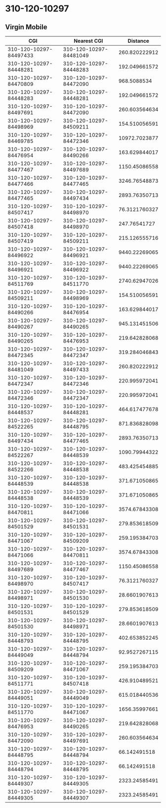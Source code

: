 # 310-120-10297
## Virgin Mobile


| CGI | Nearest CGI | Distance |
|-----|-------------|----------|
| 310-120-10297-84497433 | 310-120-10297-84481049 | 260.820222912 |
| 310-120-10297-84448281 | 310-120-10297-84448283 | 192.049661572 |
| 310-120-10297-84470809 | 310-120-10297-84472090 | 968.5088534 |
| 310-120-10297-84448283 | 310-120-10297-84448281 | 192.049661572 |
| 310-120-10297-84497691 | 310-120-10297-84472090 | 260.603564634 |
| 310-120-10297-84498969 | 310-120-10297-84509211 | 154.510056591 |
| 310-120-10297-84469785 | 310-120-10297-84472346 | 10972.7023877 |
| 310-120-10297-84476954 | 310-120-10297-84490266 | 163.629844017 |
| 310-120-10297-84477467 | 310-120-10297-84497689 | 1150.45086558 |
| 310-120-10297-84477466 | 310-120-10297-84477465 | 3246.76548873 |
| 310-120-10297-84477465 | 310-120-10297-84497434 | 2893.76350713 |
| 310-120-10297-84507417 | 310-120-10297-84498970 | 76.3121760327 |
| 310-120-10297-84507418 | 310-120-10297-84498970 | 247.76541727 |
| 310-120-10297-84507419 | 310-120-10297-84509211 | 215.126555716 |
| 310-120-10297-84496922 | 310-120-10297-84496921 | 9440.22269065 |
| 310-120-10297-84496921 | 310-120-10297-84496922 | 9440.22269065 |
| 310-120-10297-84511769 | 310-120-10297-84511770 | 2740.62947026 |
| 310-120-10297-84509211 | 310-120-10297-84498969 | 154.510056591 |
| 310-120-10297-84490266 | 310-120-10297-84476954 | 163.629844017 |
| 310-120-10297-84490267 | 310-120-10297-84490265 | 945.131451506 |
| 310-120-10297-84490265 | 310-120-10297-84476953 | 219.642828068 |
| 310-120-10297-84472345 | 310-120-10297-84472347 | 319.284046843 |
| 310-120-10297-84481049 | 310-120-10297-84497433 | 260.820222912 |
| 310-120-10297-84472347 | 310-120-10297-84472346 | 220.995972041 |
| 310-120-10297-84472346 | 310-120-10297-84472347 | 220.995972041 |
| 310-120-10297-84448537 | 310-120-10297-84448281 | 464.617477678 |
| 310-120-10297-84522265 | 310-120-10297-84448795 | 871.836828098 |
| 310-120-10297-84497434 | 310-120-10297-84477465 | 2893.76350713 |
| 310-120-10297-84522267 | 310-120-10297-84448539 | 1090.79944322 |
| 310-120-10297-84522266 | 310-120-10297-84448538 | 483.425454885 |
| 310-120-10297-84448539 | 310-120-10297-84448538 | 371.671050865 |
| 310-120-10297-84448538 | 310-120-10297-84448539 | 371.671050865 |
| 310-120-10297-84470811 | 310-120-10297-84471066 | 3574.67843308 |
| 310-120-10297-84501529 | 310-120-10297-84501531 | 279.853618509 |
| 310-120-10297-84471067 | 310-120-10297-84509209 | 259.195384703 |
| 310-120-10297-84471066 | 310-120-10297-84470811 | 3574.67843308 |
| 310-120-10297-84497689 | 310-120-10297-84477467 | 1150.45086558 |
| 310-120-10297-84498970 | 310-120-10297-84507417 | 76.3121760327 |
| 310-120-10297-84498971 | 310-120-10297-84501530 | 28.6601907613 |
| 310-120-10297-84501531 | 310-120-10297-84501529 | 279.853618509 |
| 310-120-10297-84501530 | 310-120-10297-84498971 | 28.6601907613 |
| 310-120-10297-84448793 | 310-120-10297-84448795 | 402.653852245 |
| 310-120-10297-84449049 | 310-120-10297-84448794 | 92.9527267115 |
| 310-120-10297-84509209 | 310-120-10297-84471067 | 259.195384703 |
| 310-120-10297-84511771 | 310-120-10297-84507418 | 426.910489521 |
| 310-120-10297-84449051 | 310-120-10297-84449049 | 615.018440536 |
| 310-120-10297-84511770 | 310-120-10297-84471067 | 1656.35997661 |
| 310-120-10297-84476953 | 310-120-10297-84490265 | 219.642828068 |
| 310-120-10297-84472090 | 310-120-10297-84497691 | 260.603564634 |
| 310-120-10297-84448795 | 310-120-10297-84448794 | 66.142491518 |
| 310-120-10297-84448794 | 310-120-10297-84448795 | 66.142491518 |
| 310-120-10297-84449307 | 310-120-10297-84449305 | 2323.24585491 |
| 310-120-10297-84449305 | 310-120-10297-84449307 | 2323.24585491 |
